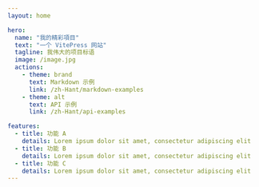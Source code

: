 ```yaml
---
layout: home

hero:
  name: "我的精彩項目"
  text: "一个 VitePress 网站"
  tagline: 我伟大的项目标语
  image: /image.jpg
  actions:
    - theme: brand
      text: Markdown 示例
      link: /zh-Hant/markdown-examples
    - theme: alt
      text: API 示例
      link: /zh-Hant/api-examples

features:
  - title: 功能 A
    details: Lorem ipsum dolor sit amet, consectetur adipiscing elit
  - title: 功能 B
    details: Lorem ipsum dolor sit amet, consectetur adipiscing elit
  - title: 功能 C
    details: Lorem ipsum dolor sit amet, consectetur adipiscing elit
---
```

